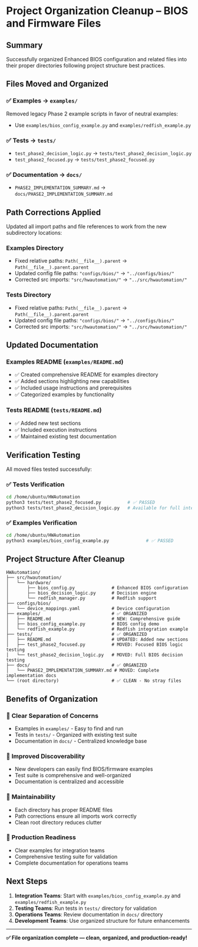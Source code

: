 # Project Organization Cleanup – BIOS and Firmware Files

## Summary

Successfully organized Enhanced BIOS configuration and related files into their proper directories following project structure best practices.

## Files Moved and Organized

### ✅ Examples → `examples/`

Removed legacy Phase 2 example scripts in favor of neutral examples:

- Use `examples/bios_config_example.py` and `examples/redfish_example.py`

### ✅ Tests → `tests/`  

- `test_phase2_decision_logic.py` → `tests/test_phase2_decision_logic.py`
- `test_phase2_focused.py` → `tests/test_phase2_focused.py`

### ✅ Documentation → `docs/`

- `PHASE2_IMPLEMENTATION_SUMMARY.md` → `docs/PHASE2_IMPLEMENTATION_SUMMARY.md`

## Path Corrections Applied

Updated all import paths and file references to work from the new subdirectory locations:

### Examples Directory

- Fixed relative paths: `Path(__file__).parent` → `Path(__file__).parent.parent`
- Updated config file paths: `"configs/bios/"` → `"../configs/bios/"`
- Corrected src imports: `"src/hwautomation/"` → `"../src/hwautomation/"`

### Tests Directory  

- Fixed relative paths: `Path(__file__).parent` → `Path(__file__).parent.parent`
- Updated config file paths: `"configs/bios/"` → `"../configs/bios/"`
- Corrected src imports: `"src/hwautomation/"` → `"../src/hwautomation/"`

## Updated Documentation

### Examples README (`examples/README.md`)

- ✅ Created comprehensive README for examples directory
- ✅ Added sections highlighting new capabilities
- ✅ Included usage instructions and prerequisites
- ✅ Categorized examples by functionality

### Tests README (`tests/README.md`)

- ✅ Added new test sections
- ✅ Included execution instructions
- ✅ Maintained existing test documentation

## Verification Testing

All moved files tested successfully:

### ✅ Tests Verification

```bash
cd /home/ubuntu/HWAutomation
python3 tests/test_phase2_focused.py          # ✅ PASSED
python3 tests/test_phase2_decision_logic.py   # Available for full integration testing
```

### ✅ Examples Verification  

```bash
cd /home/ubuntu/HWAutomation
python3 examples/bios_config_example.py              # ✅ PASSED
```

## Project Structure After Cleanup

```text
HWAutomation/
├── src/hwautomation/
│   └── hardware/
│       ├── bios_config.py              # Enhanced BIOS configuration
│       ├── bios_decision_logic.py      # Decision engine
│       └── redfish_manager.py          # Redfish support
├── configs/bios/
│   └── device_mappings.yaml            # Device configuration
├── examples/                           # ✅ ORGANIZED
│   ├── README.md                       # NEW: Comprehensive guide
│   ├── bios_config_example.py          # BIOS config demo
│   └── redfish_example.py              # Redfish integration example
├── tests/                              # ✅ ORGANIZED  
│   ├── README.md                       # UPDATED: Added new sections
│   ├── test_phase2_focused.py          # MOVED: Focused BIOS logic testing
│   └── test_phase2_decision_logic.py   # MOVED: Full BIOS decision testing
├── docs/                               # ✅ ORGANIZED
│   └── PHASE2_IMPLEMENTATION_SUMMARY.md # MOVED: Complete implementation docs
└── (root directory)                    # ✅ CLEAN - No stray files
```

## Benefits of Organization

### 🎯 **Clear Separation of Concerns**

- Examples in `examples/` - Easy to find and run
- Tests in `tests/` - Organized with existing test suite  
- Documentation in `docs/` - Centralized knowledge base

### 📁 **Improved Discoverability**

- New developers can easily find BIOS/firmware examples
- Test suite is comprehensive and well-organized
- Documentation is centralized and accessible

### 🔧 **Maintainability**

- Each directory has proper README files
- Path corrections ensure all imports work correctly
- Clean root directory reduces clutter

### 🚀 **Production Readiness**

- Clear examples for integration teams
- Comprehensive testing suite for validation
- Complete documentation for operations teams

## Next Steps

1. **Integration Teams**: Start with `examples/bios_config_example.py` and `examples/redfish_example.py`
2. **Testing Teams**: Run tests in `tests/` directory for validation
3. **Operations Teams**: Review documentation in `docs/` directory
4. **Development Teams**: Use organized structure for future enhancements

---

**✅ File organization complete — clean, organized, and production-ready!**
